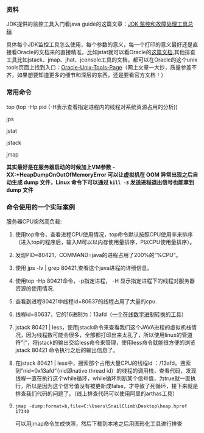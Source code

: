 ### 资料

JDK提供的监控工具入门看java guide的这篇文章：[JDK 监控和故障处理工具总结](https://snailclimb.gitee.io/javaguide/#/docs/java/jvm/JDK监控和故障处理工具总结?id=jdk-监控和故障处理工具总结)

具体每个JDK监控工具怎么使用，每个参数的意义，每一个打印的意义最好还是直接看Oracle的文档来的直接精准，比如jstat就可以看Oracle的[这篇文档](https://docs.oracle.com/javase/8/docs/technotes/tools/unix/jstat.html),其他排查工具比如jstack、jmap、jhat、jconsole工具的文档，都可以在Oracle的这个unix tools页面上找到入口：[Oracle-Unix-Tools-Page](https://docs.oracle.com/javase/8/docs/technotes/tools/unix/)（网上文章一大抄，质量参差不齐，如果想要知道更多的细节和深层的东西，还是要看官方文档！）



### 常用命令

top (top -Hp pid (-H表示查看指定进程内的线程对系统资源占用的分析))

jps

jstat

jstack

jmap

**其实最好是在服务器启动的时候加上VM参数  -XX:+HeapDumpOnOutOfMemoryError  可以让虚拟机在 OOM 异常出现之后自动生成 dump 文件，Linux 命令下可以通过 `kill -3` 发送进程退出信号也能拿到 dump 文件**



### 命令使用的一个实际案例

服务器CPU突然高负载:

1. 使用top命令，查看进程CPU使用情况，top命令默认按照CPU使用率来排序（进入top的程序后，输入M可以以内存使用量排序，P以CPU使用量排序）。

2. 发现PID=80421，COMMAND=java的进程占用了200%的”%CPU“。

3. 使用 jps -lv | grep 80421,查看这个java进程的详细信息。

4. 使用top -Hp 80421命令，-p指定进程， -H 显示指定进程下的线程对服务器资源的使用情况.

5. 查看到进程80421中线程id=80637的线程占用了大量的cpu.

6. 线程id=80637，它的16进制为：13afd（[一个在线数字进制转换的工具](https://www.sojson.com/hexconvert/10to16.html)）

7. jstack 80421 | less，使用jstack命令来查看我们这个JAVA进程的虚拟机栈情况，因为线程数可能会很多，全部都打印出来太乱了，所以使用linux的管道符”|“，将jstack的输出交给less命令来管理，使用less命令就能很方便的浏览jstack 80421 命令执行之后的输出信息了。

8. 在jstack 80421 | less中，搜索那个占用大量CPU的线程id ：/13afd。搜索到”nid=0x13afd“（nid即native thread id）的线程的调用栈，查看代码，发现线程一直在执行这个while循环，while循环判断某个信号值，为true就一直执行，所以是因为这个信号值没有被更新成false，才导致了死循环，接下来就是排查我们代码的问题了。（线上排查代码可以使用阿里的arthas工具）

9. ```
   jmap -dump:format=b,file=C:\Users\SnailClimb\Desktop\heap.hprof 17340
   ```

   可以用jmap命令生成快照，然后下载到本地之后用图形化工具进行排查

